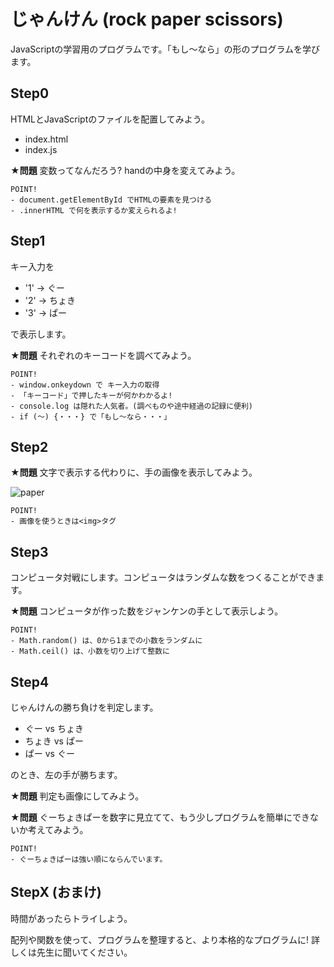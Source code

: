 # じゃんけん (rock paper scissors)

JavaScriptの学習用のプログラムです。「もし〜なら」の形のプログラムを学びます。

## Step0

HTMLとJavaScriptのファイルを配置してみよう。

* index.html
* index.js

**★問題** 変数ってなんだろう? handの中身を変えてみよう。

	POINT!
	- document.getElementById でHTMLの要素を見つける
	- .innerHTML で何を表示するか変えられるよ!

## Step1

キー入力を

* '1' → ぐー
* '2' → ちょき
* '3' → ぱー

で表示します。

**★問題** それぞれのキーコードを調べてみよう。

	POINT!
	- window.onkeydown で キー入力の取得
	- 「キーコード」で押したキーが何かわかるよ!
	- console.log は隠れた人気者。(調べものや途中経過の記録に便利)
	- if (〜) {・・・} で「もし〜なら・・・」

## Step2

**★問題** 文字で表示する代わりに、手の画像を表示してみよう。

![paper](https://github.com/coderdojo-tokyo/rock-paper-scissors/raw/master/step2/paper.jpg)

	POINT!
	- 画像を使うときは<img>タグ

## Step3

コンピュータ対戦にします。コンピュータはランダムな数をつくることができます。

**★問題** コンピュータが作った数をジャンケンの手として表示しよう。

	POINT!
	- Math.random() は、0から1までの小数をランダムに
	- Math.ceil() は、小数を切り上げて整数に

## Step4

じゃんけんの勝ち負けを判定します。

* ぐー vs ちょき
* ちょき vs ぱー
* ぱー vs ぐー

のとき、左の手が勝ちます。

**★問題** 判定も画像にしてみよう。

**★問題** ぐーちょきぱーを数字に見立てて、もう少しプログラムを簡単にできないか考えてみよう。

	POINT!
	- ぐーちょきぱーは強い順にならんでいます。

## StepX (おまけ)

時間があったらトライしよう。

配列や関数を使って、プログラムを整理すると、より本格的なプログラムに! 詳しくは先生に聞いてください。